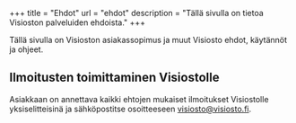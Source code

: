 +++
title = "Ehdot"
url = "ehdot"
description = "Tällä sivulla on tietoa Visioston palveluiden ehdoista."
+++

Tällä sivulla on Visioston asiakassopimus ja muut Visiosto ehdot, käytännöt ja
ohjeet.

## Ilmoitusten toimittaminen Visiostolle

Asiakkaan on annettava kaikki ehtojen mukaiset ilmoitukset Visiostolle
yksiselitteisinä ja sähköpostitse osoitteeseen visiosto@visiosto.fi.
